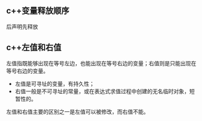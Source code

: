 ## c++变量释放顺序
后声明先释放

## c++左值和右值
左值指既能够出现在等号左边，也能出现在等号右边的变量；右值则是只能出现在等号右边的变量。  
* 左值是可寻址的变量，有持久性；  
* 右值一般是不可寻址的常量，或在表达式求值过程中创建的无名临时对象，短暂性的。  

左值和右值主要的区别之一是左值可以被修改，而右值不能。